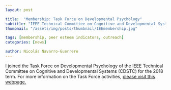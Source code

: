 ```yaml
---
layout: post

title:  "Membership: Task Force on Developmental Psychology"
subtitle: "IEEE Technical Committee on Cognitive and Developmental Systems (CDSTC)"
thumbnail: "/assets/img/posts/thumbnail/IEEmembership.jpg"

tags: [membership, peer esteem indicators, outreach]
categories: [news]

author: Nicolás Navarro-Guerrero
---
```


I joined the Task Force on Developmental Psychology of the IEEE Technical Committee on Cognitive and Developmental Systems (CDSTC) for the 2018 term. For more information on the Task Force activities, <a href="https://cdstc.gitlab.io/task-force-on-developmental-psychology/members/" target="_blank">please visit this webpage.</a>

<!--more-->

